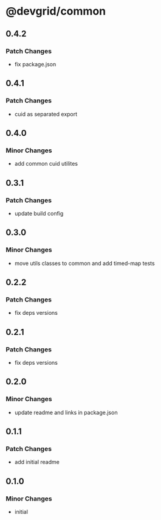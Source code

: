 # @devgrid/common

## 0.4.2

### Patch Changes

- fix package.json

## 0.4.1

### Patch Changes

- cuid as separated export

## 0.4.0

### Minor Changes

- add common cuid utilites

## 0.3.1

### Patch Changes

- update build config

## 0.3.0

### Minor Changes

- move utils classes to common and add timed-map tests

## 0.2.2

### Patch Changes

- fix deps versions

## 0.2.1

### Patch Changes

- fix deps versions

## 0.2.0

### Minor Changes

- update readme and links in package.json

## 0.1.1

### Patch Changes

- add initial readme

## 0.1.0

### Minor Changes

- initial
